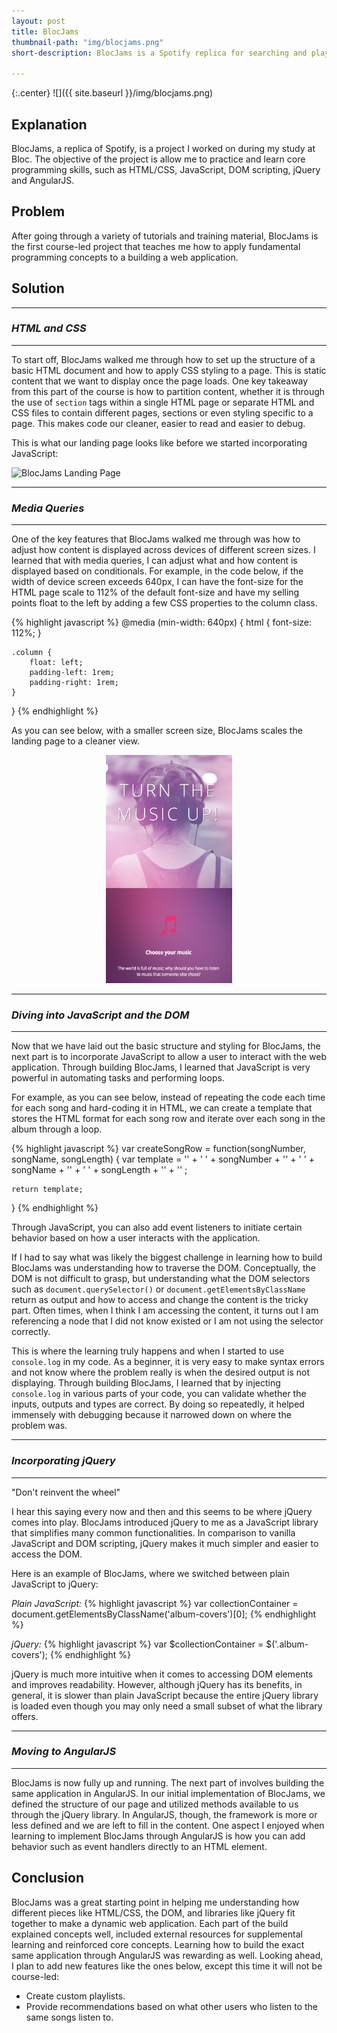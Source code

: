 ```yaml
---
layout: post
title: BlocJams
thumbnail-path: "img/blocjams.png"
short-description: BlocJams is a Spotify replica for searching and playing your favorite songs online.

---
```


{:.center}
![]({{ site.baseurl }}/img/blocjams.png)

## Explanation

BlocJams, a replica of Spotify, is a project I worked on during my study at Bloc. The objective of the project is allow me to practice and learn core programming skills, such as HTML/CSS, JavaScript, DOM scripting, jQuery and AngularJS.

## Problem

After going through a variety of tutorials and training material, BlocJams is the first course-led project that teaches me how to apply fundamental programming concepts to a building a web application.

## Solution

------

### *HTML and CSS*

------

To start off, BlocJams walked me through how to set up the structure of a basic HTML document and how to apply CSS styling to a page. This is static content that we want to display once the page loads. One key takeaway from this part of the course is how to partition content, whether it is through the use of `section` tags within a single HTML page or separate HTML and CSS files to contain different pages, sections or even styling specific to a page. This makes code our cleaner, easier to read and easier to debug.

This is what our landing page looks like before we started incorporating JavaScript:

![BlocJams Landing Page](/img/blocjams.png)

------

### *Media Queries*

------

One of the key features that BlocJams walked me through was how to adjust how content is displayed across devices of different screen sizes. I learned that with media queries, I can adjust what and how content is displayed based on conditionals. For example, in the code below, if the width of device screen exceeds 640px, I can have the font-size for the HTML page scale to 112% of the default font-size and have my selling points float to the left by adding a few CSS properties to the column class.

{% highlight javascript %}
@media (min-width: 640px) {
    html { font-size: 112%; }

    .column {
        float: left;
        padding-left: 1rem;
        padding-right: 1rem;
    }
}
{% endhighlight %}

As you can see below, with a smaller screen size, BlocJams scales the landing page to a cleaner view.

<div style="margin-left: 30%; margin-right: 30%;">
  <img src="/img/blocjams-landing-1.png" alt="Landing Page Mobile" width="400" style="text-align: center">
</div>

------

### *Diving into JavaScript and the DOM*

------

Now that we have laid out the basic structure and styling for BlocJams, the next part is to incorporate JavaScript to allow a user to interact with the web application. Through building BlocJams, I learned that JavaScript is very powerful in automating tasks and performing loops.

For example, as you can see below, instead of repeating the code each time for each song and hard-coding it in HTML, we can create a template that stores the HTML format for each song row and iterate over each song in the album through a loop.

{% highlight javascript %}
var createSongRow = function(songNumber, songName, songLength) {
    var template =
        '<tr class="album-view-song-item">'
    +   '   <td class="song-item-number" data-song-number="' + songNumber + '">' + songNumber + '</td>'
    +   '   <td class="song-item-title">' + songName + '</td>'
    +   '   <td class="song-item-duration">' + songLength + '</td>'
    +   '</tr>'
    ;

    return template;
}
{% endhighlight %}

 Through JavaScript, you can also add event listeners to initiate certain behavior based on how a user interacts with the application.

 If I had to say what was likely the biggest challenge in learning how to build BlocJams was understanding how to traverse the DOM. Conceptually, the DOM is not difficult to grasp, but understanding what the DOM selectors such as `document.querySelector()` or `document.getElementsByClassName` return as output and how to access and change the content is the tricky part. Often times, when I think I am accessing the content, it turns out I am referencing a node that I did not know existed or I am not using the selector correctly.

 This is where the learning truly happens and when I started to use `console.log` in my code. As a beginner, it is very easy to make syntax errors and not know where the problem really is when the desired output is not displaying. Through building BlocJams, I learned that by injecting `console.log` in various parts of your code, you can validate whether the inputs, outputs and types are correct. By doing so repeatedly, it helped immensely with debugging because it narrowed down on where the problem was.

------

### *Incorporating jQuery*

------

"Don't reinvent the wheel"

I hear this saying every now and then and this seems to be where jQuery comes into play. BlocJams introduced jQuery to me as a JavaScript library that simplifies many common functionalities. In comparison to vanilla JavaScript and DOM scripting, jQuery makes it much simpler and easier to access the DOM.

Here is an example of BlocJams, where we switched between plain JavaScript to jQuery:

*Plain JavaScript:*
{% highlight javascript %}
var collectionContainer = document.getElementsByClassName('album-covers')[0];
{% endhighlight %}

*jQuery:*
{% highlight javascript %}
var $collectionContainer = $('.album-covers');
{% endhighlight %}

jQuery is much more intuitive when it comes to accessing DOM elements and improves readability. However, although jQuery has its benefits, in general, it is slower than plain JavaScript because the entire jQuery library is loaded even though you may only need a small subset of what the library offers.

------

### *Moving to AngularJS*

------
BlocJams is now fully up and running. The next part of involves building the same application in AngularJS. In our initial implementation of BlocJams, we defined the structure of our page and utilized methods available to us through the jQuery library. In AngularJS, though, the framework is more or less defined and we are left to fill in the content. One aspect I enjoyed when learning to implement BlocJams through AngularJS is how you can add behavior such as event handlers directly to an HTML element.

## Conclusion

BlocJams was a great starting point in helping me understanding how different pieces like HTML/CSS, the DOM, and libraries like jQuery fit together to make a dynamic web application. Each part of the build explained concepts well, included external resources for supplemental learning and reinforced core concepts. Learning how to build the exact same application through AngularJS was rewarding as well. Looking ahead, I plan to add new features like the ones below, except this time it will not be course-led:

* Create custom playlists.
* Provide recommendations based on what other users who listen to the same songs listen to.
